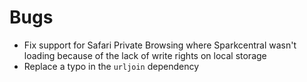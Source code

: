 # Bugs

- Fix support for Safari Private Browsing where Sparkcentral wasn't loading because of the lack of write rights on local storage
- Replace a typo in the `urljoin` dependency
